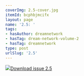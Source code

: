 ```yaml
---
coverImg: 2.5-cover.jpg
itemId: bcphbjmcifx
layout: page
name: '2.5: '
tags:
- hasAuthor: dreamnetwork
- hasTag: dream-network-volume-2
- hasTag: dreamnetwork
type: post
urlSlug: '2.5'
---
```

<img class="card-img" src="../images/2.5-rect.jpg"/><a href="../files/pdfs/Volume_2/2.5-Dream-Network-Bulletin-Vol.2-No.5.pdf" download="">Download issue 2.5</a>